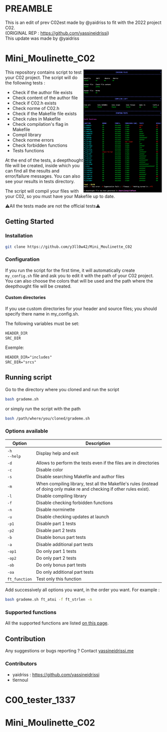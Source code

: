 # PREAMBLE
This is an edit of prev C02est made by @yaidriss to fit with the 2022 project C02. <br/>
(ORIGINAL REP : https://github.com/yassineidrissi) <br/>
This update was made by @yaidriss <br/>

# Mini_Moulinette_C02
<img align="right" src="./srcs/img_readme.png" width="50%"/>
This repository contains script to test your C02 project.
The script will do the following tests :

- Check if the author file exists
- Check content of the author file
- Check if C02.h exists
- Check norme of C02.h
- Check if the Makefile file exists
- Check rules in Makefile
- Check compilation's flag in Makefile
- Compil library
- Check norme errors
- Check forbidden functions
- Tests functions

At the end of the tests, a deepthought file will be created, inside which you
can find all the results and error/failure messages. You can also see your
results in tests directory.

The script will compil your files with your C02, so you must have your
Makefile up to date.

:warning:All the tests made are not the official tests:warning:

## Getting Started

### Installation

```bash
git clone https://github.com/y3ll0w42/Mini_Moulinette_C02
```

### Configuration

If you run the script for the first time, it will automatically create
`my_config.sh` file and ask you to edit it with the path of your C02
project.
You can also choose the colors that will be used and the path where the
deepthought file will be created.

#### Custom directories

If you use custom directories for your header and source files; you should specify there name in my_config.sh.

The following variables must be set:
```
HEADER_DIR
SRC_DIR
```
Exemple:
```
HEADER_DIR="includes"
SRC_DIR="srcs"
```


## Running script

Go to the directory where you cloned and run the script
```bash
bash grademe.sh
```
or simply run the script with the path
```bash
bash /path/where/you/cloned/grademe.sh
```

### Options available
| Option | Description |
| --- | --- |
| `-h`<br />`--help` | Display help and exit |
| `-d` | Allows to perform the tests even if the files are in directories |
| `-c` | Disable color |
| `-s` | Disable searching Makefile and author files |
| `-m` | When compiling library, test all the Makefile's rules (instead of doing only make re and checking if other rules exist). |
| `-l` | Disable compiling library |
| `-f` | Disable checking forbidden functions |
| `-n` | Disable norminette |
| `-u` | Disable checking updates at launch |
| `-p1` | Disable part 1 tests |
| `-p2` | Disable part 2 tests |
| `-b`| Disable bonus part tests |
| `-a` | Disable additional part tests |
| `-op1`| Do only part 1 tests |
| `-op2`| Do only part 2 tests |
| `-ob` | Do only bonus part tests |
| `-oa` | Do only additional part tests |
| `ft_function` | Test only this function |

Add successively all options you want, in the order you want.
For example :
```bash
bash grademe.sh ft_atoi -f ft_strlen -n
```

### Supported functions
All the supported functions are listed [on this page](https://github.com/y3ll0w42/Mini_Moulinette_C02/blob/master/supported_functions.md).
## Contribution

Any suggestions or bugs reporting ?
Contact [yassineidrissi.me](yassineidrissi.me)

### Contributors
- yaidriss : https://github.com/yassineidrissi
- tlernoul
# C00_tester_1337
# Mini_Moulinette_C02
